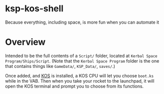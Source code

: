 # ksp-kos-shell
Because everything, including space, is more fun when you can automate it

# Overview

Intended to be the full contents of a `Script/` folder, located at `Kerbal Space Program/Ships/Script`. (Note that the `Kerbal Space Program` folder is the one that contains things like `GameData/`, `KSP_Data/`, `saves/`.)

Once added, and [KOS](https://github.com/KSP-KOS/KOS) is installed, a KOS CPU will let you choose `boot.ks` while in the VAB. Then when you take your rocket to the launchpad, it will open the KOS terminal and prompt you to choose from its functions.
